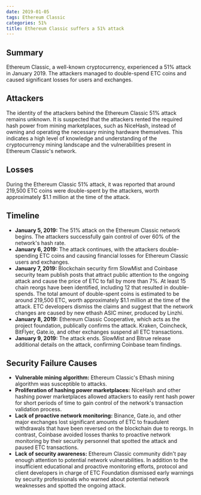 ```yaml
---
date: 2019-01-05
tags: Ethereum Classic
categories: 51%
title: Ethereum Classic suffers a 51% attack
---
```


## Summary

Ethereum Classic, a well-known cryptocurrency, experienced a 51% attack in January 2019. The attackers managed to double-spend ETC coins and caused significant losses for users and exchanges. 

## Attackers

The identity of the attackers behind the Ethereum Classic 51% attack remains unknown. It is suspected that the attackers rented the required hash power from mining marketplaces, such as NiceHash, instead of owning and operating the necessary mining hardware themselves. This indicates a high level of knowledge and understanding of the cryptocurrency mining landscape and the vulnerabilities present in Ethereum Classic's network.

## Losses

During the Ethereum Classic 51% attack, it was reported that around 219,500 ETC coins were double-spent by the attackers, worth approximately $1.1 million at the time of the attack.

## Timeline

- **January 5, 2019:** The 51% attack on the Ethereum Classic network begins. The attackers successfully gain control of over 60% of the network's hash rate.
- **January 6, 2019:** The attack continues, with the attackers double-spending ETC coins and causing financial losses for Ethereum Classic users and exchanges.
- **January 7, 2019:** Blockchain security firm SlowMist and Coinbase security team publish posts that attract public attention to the ongoing attack and cause the price of ETC to fall by more than 7%. At least 15 chain reorgs have been identified, including 12 that resulted in double-spends. The total amount of double-spent coins is estimated to be around 219,500 ETC, worth approximately $1.1 million at the time of the attack. ETC developers dismiss the claims and suggest that the network changes are caused by new ethash ASIC miner, produced by Linzhi.
- **January 8, 2019:** Ethereum Classic Cooperative, which acts as the project foundation, publically confirms the attack. Kraken, Coincheck, BitFlyer, Gate.io, and other exchanges suspend all ETC transactions.
- **January 9, 2019:** The attack ends. SlowMist and Bitrue release additional details on the attack, confirming Coinbase team findings.

## Security Failure Causes

- **Vulnerable mining algorithm:** Ethereum Classic's Ethash mining algorithm was susceptible to attacks.
- **Proliferation of hashing power marketplaces:** NiceHash and other hashing power marketplaces allowed attackers to easily rent hash power for short periods of time to gain control of the network's transaction validation process.
- **Lack of proactive network monitoring:** Binance, Gate.io, and other major exchanges lost significant amounts of ETC to fraudulent withdrawals that have been reversed on the blockchain due to reorgs. In contrast, Coinbase avoided losses thanks to proactive network monitoring by their security personnel that spotted the attack and paused ETC transactions.
- **Lack of security awareness:** Ethereum Classic community didn't pay enough attention to potential network vulnerabilities. In addition to the insufficient educational and proactive monitoring efforts, protocol and client developers in charge of ETC Foundation dismissed early warnings by security professionals who warned about potential network weaknesses and spotted the ongoing attack.